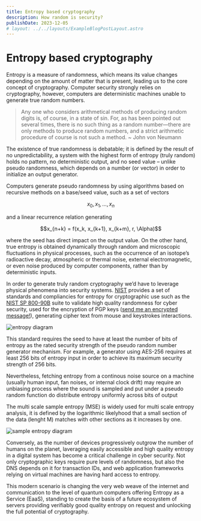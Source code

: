```yaml
---
title: Entropy based cryptography
description: How random is security?
publishDate: 2023-12-05
# layout: ../../layouts/ExampleBlogPostLayout.astro
---
```


# Entropy based cryptography

Entropy is a measure of randomness, which means its value changes depending on the amount of matter that is present, leading us to the core concept of cryptography.
Computer security strongly relies on cryptography, however, computers are deterministic machines unable to generate true random numbers.

> Any one who considers arithmetical methods of producing random digits is, of course, in a state of sin. For, as has been pointed out several times, there is no such thing as a random number—there are only methods to produce random numbers, and a strict arithmetic procedure of course is not such a method.
~ John von Neumann

The existence of true randomness is debatable; it is defined by the result of no unpredictability, a system with the highest form of entropy (truly random) holds no pattern, no deterministic output, and no seed value – unlike pseudo randomness, which depends on a number (or vector) in order to initialize an output generator.

Computers generate pseudo randomness by using algorithms based on recursive methods on a base/seed value, such as a set of vectors 

$$x_0, x_1, ..., x_n$$ 

and a linear recurrence relation generating 

$$x_{n+k} = f(x_k, x_{k+1}, x_{k+m}, r, \Alpha)$$ 

where the seed has direct impact on the output value. On the other hand, true entropy is obtained dynamically through random and microscopic fluctuations in physical processes, such as the occurrence of an isotope’s radioactive decay, atmospheric or thermal noise, external electromagnetic, or even noise produced by computer components, rather than by deterministic inputs.

In order to generate truly random cryptography we’d have to leverage physical phenomena into security systems. [NIST](https://www.nist.gov/) provides a set of standards and compliancies for entropy for cryptographic use such as the [NIST SP 800-90B](https://csrc.nist.gov/pubs/sp/800/90/b/final)  suite to validate high quality randomness for cyber security, used for the encryption of PGP keys ([send me an encrypted message!](/contact/)), generating cipher text from mouse and keystrokes interactions.

![entropy diagram](@assets/entropy.png)

This standard requires the seed to have at least the number of bits of entropy as the rated security strength of the pseudo random number generator mechanism. For example, a generator using AES-256 requires
at least 256 bits of entropy input in order to achieve its maximum security strength of 256 bits.

Nevertheless, fetching entropy from a continous noise source on a machine (usually human input, fan noises, or internal clock drift) may require an unbiasing process where the sound is sampled and put under a pseudo random function do distribute entropy uniformly across bits of output 

The multi scale sample entropy (MSE) is widely used for multi scale entropy analysis, it is defined by the logarithmic likelyhood that a small section of the data (lenght M) matches with other sections as it increases by one.

![sample entropy diagram](@assets/sample-entropy.png)

Conversely, as the number of devices progressively outgrow the number of humans on the planet, laveraging easily accessible and high quality entropy in a digital system has become a critical challenge in cyber security. Not only cryptographic keys require pure levels of randomness, but also the DNS depends on it for transaction IDs, and web application frameworks relying on virtual machines are having hard access to entropy.

This modern scenario is changing the very web weave of the internet and communication to the level of quantum computers offering Entropy as a Service (EaaS), standing to create the basis of a future ecosystem of servers providing verifiably good quality entropy on request and unlocking the full potential of cryptography.



